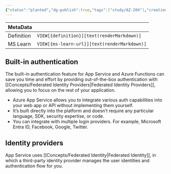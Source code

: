 ```yaml
---
{"status":"planted","dg-publish":true,"tags":["study/AZ-204"],"creation_date":"2024-05-04 17:42","definition":"Azure App Service provides built-in authentication and authorization support, so you can sign in users and access data by writing minimal, or no code in your web app, RESTful API, mobile back end, and Azure Functions.","ms-learn-url":"https://learn.microsoft.com/en-us/training/modules/introduction-to-azure-app-service/5-authentication-authorization-app-service","url":"undefined","permalink":"/study/azure-app-authentication-and-authorisation/","dgPassFrontmatter":true}
---
```



| MetaData   |                                              |
| ---------- | -------------------------------------------- |
| Definition | `VIEW[{definition}][text(renderMarkdown)]`   |
| MS Learn   | `VIEW[{ms-learn-url}][text(renderMarkdown)]` |

## Built-in authentication

The built-in authentication feature for App Service and Azure Functions can save you time and effort by providing out-of-the-box authentication with [[Concepts/Federated Identity Providers\|Federated Identity Providers]], allowing you to focus on the rest of your application.
- Azure App Service allows you to integrate various auth capabilities into your web app or API without implementing them yourself.
- It’s built directly into the platform and doesn’t require any particular language, SDK, security expertise, or code.
- You can integrate with multiple login providers. For example, Microsoft Entra ID, Facebook, Google, Twitter.

## Identity providers

App Service uses [[Concepts/Federated Identity\|Federated Identity]], in which a third-party identity provider manages the user identities and authentication flow for you.